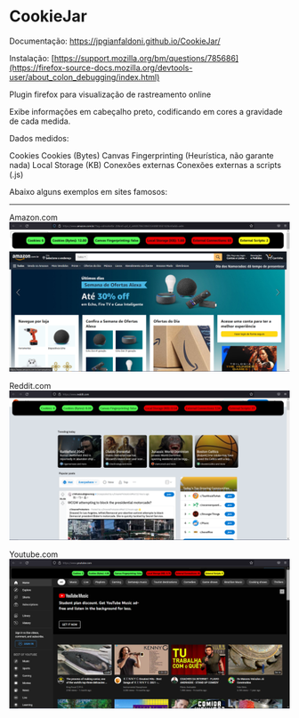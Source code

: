 # CookieJar

Documentação: https://jpgianfaldoni.github.io/CookieJar/

Instalação: [https://support.mozilla.org/bm/questions/785686](https://firefox-source-docs.mozilla.org/devtools-user/about_colon_debugging/index.html)

Plugin firefox para visualização de rastreamento online

Exibe informações em cabeçalho preto, codificando em cores a gravidade de cada medida.

Dados medidos:

Cookies
Cookies (Bytes)
Canvas Fingerprinting (Heurística, não garante nada)
Local Storage (KB)
Conexões externas
Conexões externas a scripts (.js)


Abaixo alguns exemplos em sites famosos:

___
Amazon.com
![Amazon](docs/imgs/amazon.png)

Reddit.com
![Reddit](docs/imgs/reddit.png)

Youtube.com
![Youtube](docs/imgs/youtube.png)

